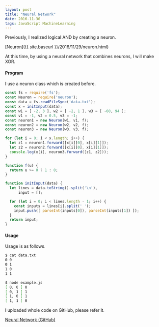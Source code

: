 ```yaml
---
layout: post
title: "Neural Network"
date: 2016-11-30
tags: JavaScript MachineLearning
---
```

Previously, I realized logical AND by creating a neuron.

[Neuron]({{ site.baseurl }}/2016/11/29/neuron.html)

At this time, by using a neural network that combines neurons,
I will make XOR.

#### **Program**
I use a neuron class which is created before.

```js
const fs = require('fs');
const Neuron = require('neuron');
const data = fs.readFileSync('data.txt');
const x = initInput(data);
const w1 = [ -2, 3 ], w2 = [ -2, 1 ], w3 = [ -60, 94 ];
const v1 = -1, v2 = 0.5, v3 = -1;
const neuron1 = new Neuron(w1, v1, f);
const neuron2 = new Neuron(w2, v2, f);
const neuron3 = new Neuron(w3, v3, f);

for (let i = 0; i < x.length; i++) {
  let z1 = neuron1.forward([x[i][0], x[i][1]]);
  let z2 = neuron2.forward([x[i][0], x[i][1]]);
  console.log(x[i], neuron3.forward([z1, z2]));
}

function f(u) {
  return u >= 0 ? 1 : 0;
}

function initInput(data) {
  let lines = data.toString().split('\n'),
      input = [];

  for (let i = 0; i < lines.length - 1; i++) {
    const inputs = lines[i].split(' ');
    input.push([ parseInt(inputs[0]), parseInt(inputs[1]) ]);
  }
  return input;
}
```

#### **Usage**
Usage is as follows.

```bash
$ cat data.txt
0 0
0 1
1 0
1 1

$ node example.js
[ 0, 0 ] 0
[ 0, 1 ] 1
[ 1, 0 ] 1
[ 1, 1 ] 0
```

I uploaded whole code on GitHub, please refer it.

[Neural Network (GitHub)](https://github.com/saitoxu/ml-kitchen-sink/tree/master/06-neural-network)
